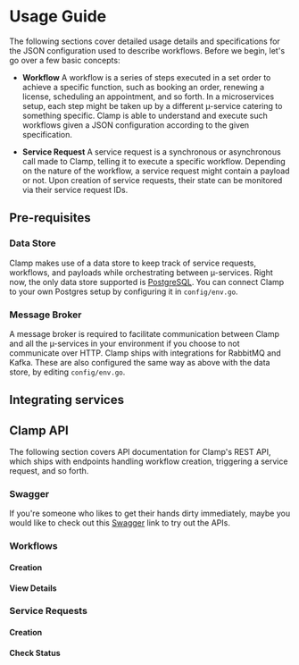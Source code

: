 # Usage Guide

The following sections cover detailed usage details and specifications for the JSON configuration used to describe workflows. Before we begin, let's go over a few basic concepts:

- **Workflow** A workflow is a series of steps executed in a set order to achieve a specific function, such as booking an order, renewing a license, scheduling an appointment, and so forth. In a microservices setup, each step might be taken up by a different µ-service catering to something specific. Clamp is able to understand and execute such workflows given a JSON configuration according to the given specification.

- **Service Request** A service request is a synchronous or asynchronous call made to Clamp, telling it to execute a specific workflow. Depending on the nature of the workflow, a service request might contain a payload or not. Upon creation of service requests, their state can be monitored via their service request IDs.

## Pre-requisites

### Data Store
Clamp makes use of a data store to keep track of service requests, workflows, and payloads while orchestrating between µ-services. Right now, the only data store supported is [PostgreSQL](https://www.postgresql.org/). You can connect Clamp to your own Postgres setup by configuring it in `config/env.go`.

### Message Broker
A message broker is required to facilitate communication between Clamp and all the µ-services in your environment if you choose to not communicate over HTTP. Clamp ships with integrations for RabbitMQ and Kafka. These are also configured the same way as above with the data store, by editing `config/env.go`.

## Integrating services

## Clamp API

The following section covers API documentation for Clamp's REST API, which ships with endpoints handling workflow creation, triggering a service request, and so forth.

### Swagger

If you're someone who likes to get their hands dirty immediately, maybe you would like to check out this [Swagger](http://34.222.166.218:8080/swagger/index.html) link to try out the APIs.

### Workflows

#### Creation

#### View Details

### Service Requests

#### Creation

#### Check Status

